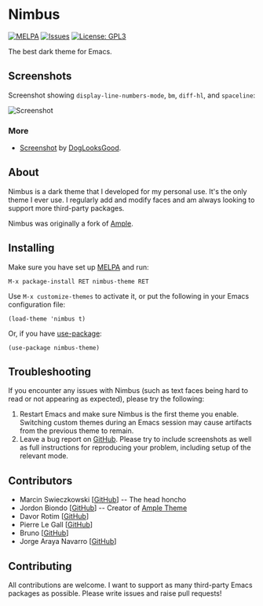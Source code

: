# Nimbus

[![MELPA](https://melpa.org/packages/nimbus-theme-badge.svg)](https://melpa.org/#/nimbus-theme)
[![Issues](https://img.shields.io/github/issues-raw/m-cat/nimbus-theme.svg)](https://github.com/m-cat/nimbus-theme/issues)
[![License: GPL3](https://img.shields.io/badge/License-GPL3-yellow.svg)](https://opensource.org/licenses/GPL-3.0)

The best dark theme for Emacs.

## Screenshots

Screenshot showing `display-line-numbers-mode`, `bm`, `diff-hl`, and `spaceline`:

![Screenshot](https://siasky.net/vAGndoDhGis5jem6t-Jrer9ihSWKaUiVh85YxwZiIIq9nw)

### More

- [Screenshot](https://siasky.net/_AasLKqgqXl2kJTxWVJ6pLaD6rI837eEItA38VHMDcF-vA) by [DogLooksGood](https://github.com/DogLooksGood).

## About

Nimbus is a dark theme that I developed for my personal use. It's the only theme I ever use. I regularly add and modify faces and am always looking to support more third-party packages.

Nimbus was originally a fork of [Ample](https://github.com/jordonbiondo/ample-theme).

## Installing

Make sure you have set up [MELPA](http://melpa.org/#/getting-started) and run:

```
M-x package-install RET nimbus-theme RET
```

Use `M-x customize-themes` to activate it, or put the following in your Emacs configuration file:

```elisp
(load-theme 'nimbus t)
```

Or, if you have [use-package](https://github.com/jwiegley/use-package):

```elisp
(use-package nimbus-theme)
```

## Troubleshooting

If you encounter any issues with Nimbus (such as text faces being hard to read or not appearing as expected), please try the following:

1. Restart Emacs and make sure Nimbus is the first theme you enable. Switching custom themes during an Emacs session may cause artifacts from the previous theme to remain.
1. Leave a bug report on [GitHub](https://github.com/m-cat/nimbus-theme/issues). Please try to include screenshots as well as full instructions for reproducing your problem, including setup of the relevant mode.

## Contributors

- Marcin Swieczkowski [[GitHub](https://github.com/m-cat)] -- The head honcho
- Jordon Biondo [[GitHub](https://github.com/jordonbiondo)] -- Creator of [Ample Theme](https://github.com/jordonbiondo/ample-theme)
- Davor Rotim [[GitHub](https://github.com/drot)]
- Pierre Le Gall [[GitHub](https://github.com/lepieru)]
- Bruno [[GitHub](https://github.com/arzoriac)]
- Jorge Araya Navarro [[GitHub](https://github.com/shackra)]

## Contributing

All contributions are welcome. I want to support as many third-party Emacs packages as possible. Please write issues and raise pull requests!
